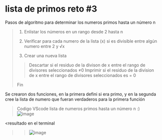 # lista de primos reto #3
Pasos de algoritmo para determinar los numeros primos hasta un número n
>1) Enlistar los números en un rango desde 2 hasta n
>
>2) Verificar para cada numero de la lista (x) si es divisible entre algún numero entre 2 y √x
>
>3) Crear una nueva lista
>   >Descartar si el residuo de la divison de x entre el rango de divisores seleccionados ≠0
>   >Imprimir si el residuo de la division de x entre el rango de divisores seleccionados es = 0
>   
> Fin


Se crearon dos funciones, en la primera defini si era primo, y en la segunda cree la lista de numero que fueran verdaderos para la primera función
>Codigo VScode lista de numeros primos hasta un número n :)
>![image](https://github.com/user-attachments/assets/c528433a-fd96-427a-b1e5-f24559d896b5)

<resultado en el terminal
>>![image](https://github.com/user-attachments/assets/34efd341-1780-437c-a5b1-e2f25279d63c)

